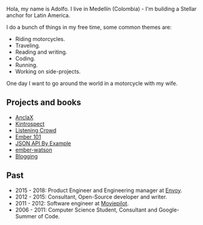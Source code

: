 Hola, my name is Adolfo. I live in Medellín (Colombia) - I'm building a Stellar anchor for Latin America.

I do a bunch of things in my free time, some common themes are:

  - Riding motorcycles.
  - Traveling.
  - Reading and writing.
  - Coding.
  - Running.
  - Working on side-projects.

One day I want to go around the world in a motorcycle with my wife.

## Projects and books

- [AnclaX](https://anclax.com/)
- [Kintrospect](https://kintrospect.com/)
- [Listening Crowd](https://github.com/abuiles/listening-crowd)
- [Ember 101](https://leanpub.com/ember-cli-101)
- [JSON API By Example](https://leanpub.com/json-api-by-example)
- [ember-watson](http://github.com/abuiles/ember-watson)
- [Blogging](articles)

## Past

- 2015 - 2018: Product Engineer and Engineering manager at [Envoy](https://envoy.com/).
- 2012 - 2015: Consultant, Open-Source developer and writer.
- 2011 - 2012: Software engineer at [Moviepilot](https://moviepilot.com/).
- 2006 - 2011: Computer Science Student, Consultant and Google-Summer of Code.
